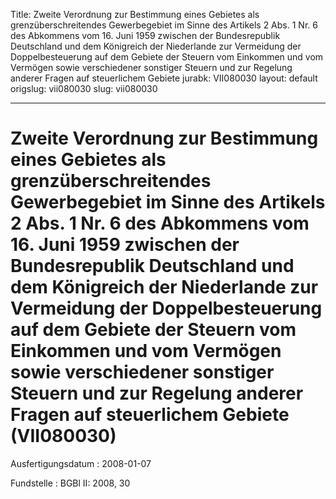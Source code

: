 Title: Zweite Verordnung zur Bestimmung eines Gebietes als grenzüberschreitendes Gewerbegebiet
  im Sinne des Artikels 2 Abs. 1 Nr. 6 des Abkommens vom 16. Juni 1959 zwischen der
  Bundesrepublik Deutschland und dem Königreich der Niederlande zur Vermeidung der
  Doppelbesteuerung auf dem Gebiete der Steuern vom Einkommen und vom Vermögen sowie
  verschiedener sonstiger Steuern und zur Regelung anderer Fragen auf steuerlichem
  Gebiete
jurabk: VII080030
layout: default
origslug: vii080030
slug: vii080030

---

# Zweite Verordnung zur Bestimmung eines Gebietes als grenzüberschreitendes Gewerbegebiet im Sinne des Artikels 2 Abs. 1 Nr. 6 des Abkommens vom 16. Juni 1959 zwischen der Bundesrepublik Deutschland und dem Königreich der Niederlande zur Vermeidung der Doppelbesteuerung auf dem Gebiete der Steuern vom Einkommen und vom Vermögen sowie verschiedener sonstiger Steuern und zur Regelung anderer Fragen auf steuerlichem Gebiete (VII080030)

Ausfertigungsdatum
:   2008-01-07

Fundstelle
:   BGBl II: 2008, 30

